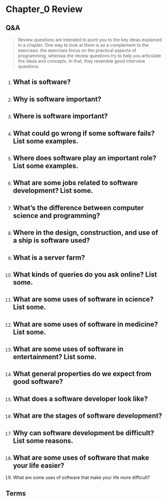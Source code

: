 # Chapter_0 Review

## Q&A

>Review questions are intended to point you to the key ideas explained in a chapter. One way to look at them is as a complement to the exercises: the exercises focus on the practical aspects of programming, whereas the review questions try to help you articulate the ideas and concepts. In that, they resemble good interview questions.

1. What is software?
    - 
2. Why is software important?
    -
3. Where is software important?
    -
4. What could go wrong if some software fails? List some examples.
    -
5. Where does software play an important role? List some examples.
    -
6. What are some jobs related to software development? List some.
    -
7. What’s the difference between computer science and programming?
    -
8. Where in the design, construction, and use of a ship is software used?
    -
9. What is a server farm?
    -
10. What kinds of queries do you ask online? List some.
    -
11. What are some uses of software in science? List some.
    -
12. What are some uses of software in medicine? List some.
    -
13. What are some uses of software in entertainment? List some.
    -
14. What general properties do we expect from good software?
    -
15. What does a software developer look like?
    -
16. What are the stages of software development?
    -
17. Why can software development be difficult? List some reasons.
    -
18. What are some uses of software that make your life easier?
    -
19. What are some uses of software that make your life more difficult?

## Terms

